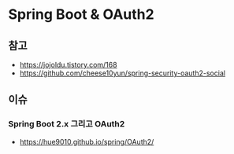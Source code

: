 # Spring Boot & OAuth2

## 참고
* https://jojoldu.tistory.com/168
* https://github.com/cheese10yun/spring-security-oauth2-social

## 이슈
### Spring Boot 2.x 그리고 OAuth2 
* https://hue9010.github.io/spring/OAuth2/